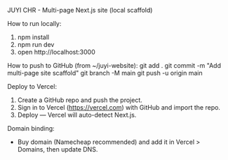 JUYI CHR - Multi-page Next.js site (local scaffold)

How to run locally:
1. npm install
2. npm run dev
3. open http://localhost:3000

How to push to GitHub (from ~/juyi-website):
git add .
git commit -m "Add multi-page site scaffold"
git branch -M main
git push -u origin main

Deploy to Vercel:
1. Create a GitHub repo and push the project.
2. Sign in to Vercel (https://vercel.com) with GitHub and import the repo.
3. Deploy — Vercel will auto-detect Next.js.

Domain binding:
- Buy domain (Namecheap recommended) and add it in Vercel > Domains, then update DNS.
